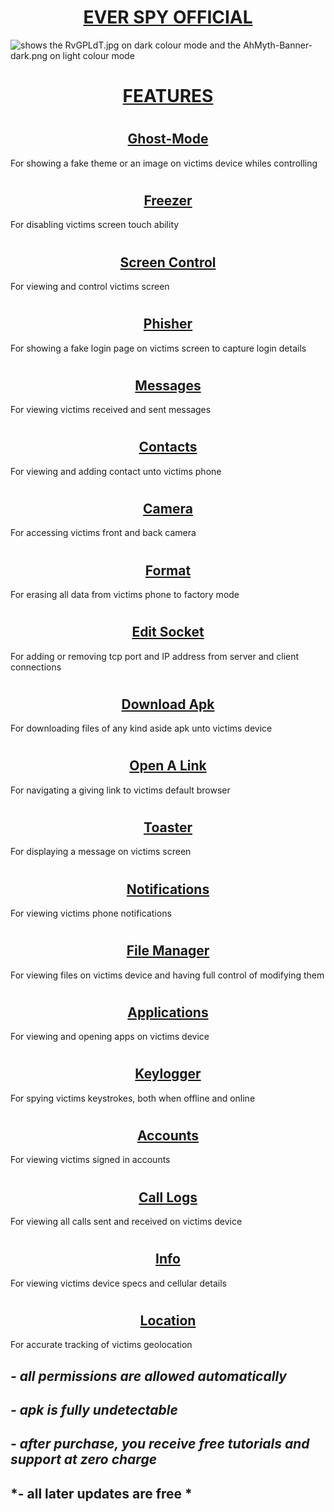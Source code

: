 # <div align="center"><ins>EVER SPY OFFICIAL</ins></div>

<picture>
  <source media="(prefers-color-scheme: dark)" srcset="https://i.imgur.com/RvGPLdT.jpg">
  <img alt="shows the RvGPLdT.jpg on dark colour mode and the AhMyth-Banner-dark.png on light colour mode" src="https://i.imgur.com/RvGPLdT.jpg">
</picture>

#

# <div align="center"><ins>FEATURES</ins></div>

#

## <div align="center"><ins>Ghost-Mode</ins></div>

For showing a fake theme or an image on victims device whiles controlling 

#

## <div align="center"><ins>Freezer</ins></div>

For disabling victims screen touch ability 

#

## <div align="center"><ins>Screen Control</ins></div>

For viewing and control victims screen

#

## <div align="center"><ins>Phisher</ins></div>

For showing a fake login page on victims screen to capture login details

#

## <div align="center"><ins>Messages</ins></div>

For viewing victims received and sent messages

#

## <div align="center"><ins>Contacts</ins></div>

For viewing and adding contact unto victims phone

#

## <div align="center"><ins>Camera</ins></div>

For accessing victims front and back camera

#

## <div align="center"><ins>Format</ins></div>

For erasing all data from victims phone to factory mode

#

## <div align="center"><ins>Edit Socket</ins></div>

For adding or removing tcp port and IP address from server and client connections

#

## <div align="center"><ins>Download Apk</ins></div>

For downloading files of any kind aside apk unto victims device

#

## <div align="center"><ins>Open A Link</ins></div>

For navigating a giving link to victims default browser

#

## <div align="center"><ins>Toaster</ins></div>

For displaying a message on victims screen

#

## <div align="center"><ins>Notifications</ins></div>

For viewing victims phone notifications

#

## <div align="center"><ins>File Manager</ins></div>

For viewing files on victims device and having full control of modifying them

#

## <div align="center"><ins>Applications</ins></div>

For viewing and opening apps on victims device

#

## <div align="center"><ins>Keylogger</ins></div>

For spying victims keystrokes, both when offline and online

#

## <div align="center"><ins>Accounts</ins></div>

For viewing victims signed in accounts 

#

## <div align="center"><ins>Call Logs</ins></div>

For viewing all calls sent and received on victims device 

#

## <div align="center"><ins>Info</ins></div>

For viewing victims device specs and cellular details

#

## <div align="center"><ins>Location</ins></div>

For accurate tracking of victims geolocation


## *- all permissions are allowed automatically*

## *-  apk is fully undetectable*

## *- after purchase, you receive free tutorials and support at zero charge*

## *- all later updates are free *










